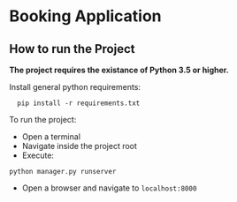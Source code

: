 # Booking Application

## How to run the Project

**The project requires the existance of Python 3.5 or higher.**

Install general python requirements:

```
  pip install -r requirements.txt
```

To run the project:

* Open a terminal
* Navigate inside the project root
* Execute: 
 ```
 python manager.py runserver
 ```
* Open a browser and navigate to `localhost:8000`
